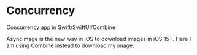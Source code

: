 # Concurrency
Concurrency app in Swift/SwiftUI/Combine

AsyncImage is the new way in iOS to download images in iOS 15+. Here I am using Combine instead to download my image.
